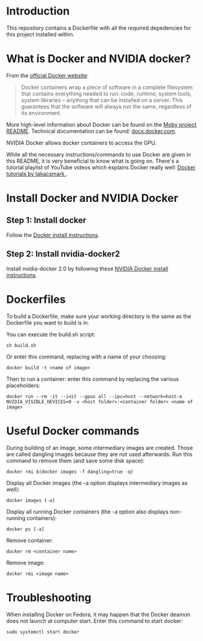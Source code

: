 # Introduction

This repository contains a Dockerfile with all the required depedencies for this project installed within.

# What is Docker and NVIDIA docker?

From the [official Docker website](https://www.docker.com/what-docker):
> Docker containers wrap a piece of software in a complete filesystem that contains everything needed to run: code, 
runtime, system tools, system libraries – anything that can be installed on a server. This guarantees that the software 
will always run the same, regardless of its environment.

More high-level information about Docker can be found on the 
[Moby project README](https://github.com/moby/moby/blob/master/README.md). Technical documentation can be found: [docs.docker.com](https://docs.docker.com/).

NVIDIA Docker allows docker containers to access the GPU.

While all the necessary instructions/commands to use Docker are given in this README, it is very beneficial to
know what is going on. There's a tutorial playlist of YouTube videos which explains Docker really well:
[Docker tutorials by takacsmark
](https://www.youtube.com/watch?v=Vyp5_F42NGs&list=PLX0Ak4vUBQfC6S8egys9kx6uy6tpw5yDX).

# Install Docker and NVIDIA Docker

## Step 1: Install docker
Follow the [Docker install instructions](https://docs.docker.com/engine/installation).

## Step 2: Install nvidia-docker2
Install nvidia-docker 2.0 by following these
[NVIDIA Docker install instructions](https://github.com/NVIDIA/nvidia-docker).

# Dockerfiles

To build a Dockerfile, make sure your working directory is the same as the Dockerfile you want to build is in.

You can execute the build.sh script:
```
sh build.sh
```

Or enter this command, replacing <name of image> with a name of your choosing:
```
docker build -t <name of image>
```

Then to run a container: enter this command by replacing the various placeholders:
```
docker run --rm -it --init --gpus all --ipc=host --network=host-e NVIDIA_VISIBLE_DEVICES=0 -v <host folder>:<container folder> <name of image>
```

# Useful Docker commands

During building of an image, some intermediary images are created. Those are called dangling images because they are 
not used afterwards. Run this command to remove them (and save some disk space):
```
docker rmi $(docker images -f dangling=true -q)
```

Display all Docker images (the -a option displays intermediary images as well):
```
docker images [-a]
```

Display all running Docker containers (the -a option also displays non-running containers):
```
docker ps [-a]
```

Remove container:
```
docker rm <container name>
```

Remove image:
```
docker rmi <image name>
```

# Troubleshooting

When installing Docker on Fedora, it may happen that the Docker deamon does not launch at computer start. Enter this command to start docker:
```
sudo systemctl start docker
```
